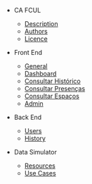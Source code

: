* CA FCUL
    * [Description](README.md#description)
    * [Authors](README.md#authors)
    * [Licence](README.md#licence)

* Front End
    * [General](FrontEnd_General.md)
    * [Dashboard](FrontEnd_Dashboard.md)
    * [Consultar Histórico](FrontEnd_Historico.md)
    * [Consultar Presenças](FrontEnd_Presencas.md)
    * [Consultar Espaços](FrontEnd_Espacos.md)
    * [Admin](FrontEnd_Admin.md)


* Back End
    * [Users](BackEnd_Users.md)
    * [History](BackEnd_History.md)

* Data Simulator
    * [Resources](dataSim.md)
    * [Use Cases](UseCases.md)
